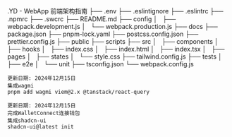 .YD - WebApp 前端架构指南
├── .env
├── .eslintignore
├── .eslintrc
├── .npmrc
├── .swcrc
├── README.md
├── config
│   ├── webpack.development.js
│   └── webpack.production.js
├── docs
├── package.json
├── pnpm-lock.yaml
├── postcss.config.json
├── prettier.config.js
├── public
├── scripts
├── src
│   ├── components
│   ├── hooks
│   ├── index.css
│   ├── index.html
│   ├── index.tsx
│   ├── pages
│   ├── states
│   └── style.css
├── tailwind.config.js
├── tests
│   ├── e2e
│   └── unit
├── tsconfig.json
└── webpack.config.js

```
更新日期: 2024年12月15日
集成wagmi
pnpm add wagmi viem@2.x @tanstack/react-query
```

```
更新日期: 2024年12月15日
完成WalletConnect连接钱包
集成shadcn-ui
shadcn-ui@latest init
```
